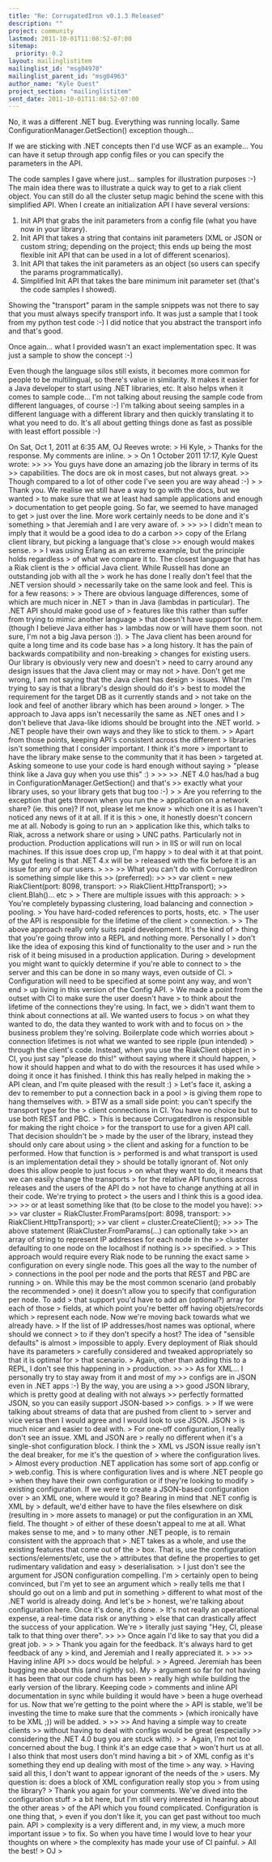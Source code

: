 ```yaml
---
title: "Re: CorrugatedIron v0.1.3 Released"
description: ""
project: community
lastmod: 2011-10-01T11:08:52-07:00
sitemap:
  priority: 0.2
layout: mailinglistitem
mailinglist_id: "msg04970"
mailinglist_parent_id: "msg04963"
author_name: "Kyle Quest"
project_section: "mailinglistitem"
sent_date: 2011-10-01T11:08:52-07:00
---
```



No, it was a different .NET bug. Everything was running locally. Same
ConfigurationManager.GetSection() exception though...

If we are sticking with .NET concepts then I'd use WCF as an
example... You can have it setup through app config files or you can
specify the parameters in the API.

The code samples I gave where just... samples for illustration
purposes :-) The main idea there was to illustrate a quick way to get
to a riak client object. You can still do all the cluster setup magic
behind the scene with this simplified API. When I create an
initialization API I have several versions:
1. Init API that grabs the init parameters from a config file (what
you have now in your library).
2. Init API that takes a string that contains init parameters (XML or
JSON or custom string; depending on the project; this ends up being
the most flexible init API that can be used in a lot of different
scenarios).
3. Init API that takes the init parameters as an object (so users can
specify the params programmatically).
4. Simplified Init API that takes the bare minimum init parameter set
(that's the code samples I showed).

Showing the "transport" param in the sample snippets was not there to
say that you must always specify transport info. It was just a sample
that I took from my python test code :-) I did notice that you
abstract the transport info and that's good.

Once again... what I provided wasn't an exact implementation spec. It
was just a sample to show the concept :-)

Even though the language silos still exists, it becomes more common
for people to be multilingual, so there's value in similarity. It
makes it easier for a Java developer to start using .NET libraries,
etc. It also helps when it comes to sample code... I'm not talking
about reusing the sample code from different languages, of course :-)
I'm talking about seeing samples in a different language with a
different library and then quickly translating it to what you need to
do. It's all about getting things done as fast as possible with least
effort possible :-)


On Sat, Oct 1, 2011 at 6:35 AM, OJ Reeves  wrote:
&gt; Hi Kyle,
&gt; Thanks for the response. My comments are inline.
&gt;
&gt; On 1 October 2011 17:17, Kyle Quest  wrote:
&gt;&gt;
&gt;&gt; You guys have done an amazing job the library in terms of its
&gt;&gt; capabilities. The docs are ok in most cases, but not always great.
&gt;&gt; Though compared to a lot of other code I've seen you are way ahead :-)
&gt;
&gt; Thank you. We realise we still have a way to go with the docs, but we wanted
&gt; to make sure that we at least had sample applications and enough
&gt; documentation to get people going. So far, we seemed to have managed to get
&gt; just over the line. More work certainly needs to be done and it's something
&gt; that Jeremiah and I are very aware of.
&gt;
&gt;&gt;
&gt;&gt; I didn't mean to imply that it would be a good idea to do a carbon
&gt;&gt; copy of the Erlang client library, but picking a language that's close
&gt;&gt; enough would makes sense.
&gt;
&gt; I was using Erlang as an extreme example, but the principle holds regardless
&gt; of what we compare it to. The closest language that has a Riak client is the
&gt; official Java client. While Russell has done an outstanding job with all the
&gt; work he has done I really don't feel that the .NET version should
&gt; necessarily take on the same look and feel. This is for a few reasons:
&gt;
&gt; There are obvious language differences, some of which are much nicer in .NET
&gt; than in Java (lambdas in particular). The .NET API should make good use of
&gt; features like this rather than suffer from trying to mimic another language
&gt; that doesn't have support for them. (though I believe Java either has
&gt; lambdas now or will have them soon. not sure, I'm not a big Java person :)).
&gt; The Java client has been around for quite a long time and its code base has
&gt; a long history. It has the pain of backwards compatibility and non-breaking
&gt; changes for existing users. Our library is obviously very new and doesn't
&gt; need to carry around any design issues that the Java client may or may not
&gt; have. Don't get me wrong, I am not saying that the Java client has design
&gt; issues. What I'm trying to say is that a library's design should do it's
&gt; best to model the requirement for the target DB as it currently stands and
&gt; not take on the look and feel of another library which has been around
&gt; longer.
&gt; The approach to Java apps isn't necessarily the same as .NET ones and I
&gt; don't believe that Java-like idioms should be brought into the .NET world.
&gt; .NET people have their own ways and they like to stick to them.
&gt;
&gt; Apart from those points, keeping API's consistent across the different
&gt; libraries isn't something that I consider important. I think it's more
&gt; important to have the library make sense to the community that it has been
&gt; targeted at. Asking someone to use your code is hard enough without saying
&gt; "please think like a Java guy when you use this" :)
&gt;
&gt;&gt;
&gt;&gt; .NET 4.0 has/had a bug in ConfigurationManager.GetSection() and that's
&gt;&gt; exactly what your library uses, so your library gets that bug too :-)
&gt;
&gt; Are you referring to the exception that gets thrown when you run the
&gt; application on a network share? (ie. this one)? If not, please let me know
&gt; which one it is as I haven't noticed any news of it at all. If it is this
&gt; one, it honestly doesn't concern me at all. Nobody is going to run an
&gt; application like this, which talks to Riak, across a network share or using
&gt; UNC paths. Particularly not in production. Production applications will run
&gt; in IIS or will run on local machines. If this issue does crop up, I'm happy
&gt; to deal with it at that point. My gut feeling is that .NET 4.x will be
&gt; released with the fix before it is an issue for any of our users.
&gt;
&gt;&gt;
&gt;&gt; What you can't do with CorrugatedIron is something simple like this
&gt;&gt; (preferred):
&gt;&gt;
&gt;&gt; var client = new RiakClient(port: 8098, transport:
&gt;&gt; RiakClient.HttpTransport);
&gt;&gt; client.Blah()... etc
&gt;
&gt; There are multiple issues with this approach:
&gt;
&gt; You're completely bypassing clustering, load balancing and connection
&gt; pooling.
&gt; You have hard-coded references to ports, hosts, etc.
&gt; The user of the API is responsible for the lifetime of the client
&gt; connection.
&gt;
&gt; The above approach really only suits rapid development. It's the kind of
&gt; thing that you're going throw into a REPL and nothing more. Personally I
&gt; don't like the idea of exposing this kind of functionality to the user and
&gt; run the risk of it being misused in a production application. During
&gt; development you might want to quickly determine if you're able to connect to
&gt; the server and this can be done in so many ways, even outside of CI.
&gt; Configuration will need to be specified at some point any way, and won't end
&gt; up living in this version of the Config API.
&gt; We made a point from the outset with CI to make sure the user doesn't have
&gt; to think about the lifetime of the connections they're using. In fact, we
&gt; didn't want them to think about connections at all. We wanted users to focus
&gt; on what they wanted to do, the data they wanted to work with and to focus on
&gt; the business problem they're solving. Boilerplate code which worries about
&gt; connection lifetimes is not what we wanted to see ripple (pun intended)
&gt; through the client's code. Instead, when you use the RiakClient object in
&gt; CI, you just say "please do this!" without saying where it should happen,
&gt; how it should happen and what to do with the resources it has used while
&gt; doing it once it has finished. I think this has really helped in making the
&gt; API clean, and I'm quite pleased with the result :)
&gt; Let's face it, asking a dev to remember to put a connection back in a pool
&gt; is giving them rope to hang themselves with.
&gt; BTW as a small side point: you can't specify the transport type for the
&gt; client connections in CI. You have no choice but to use both REST and PBC.
&gt; This is because CorrugatedIron is responsible for making the right choice
&gt; for the transport to use for a given API call. That decision shouldn't be
&gt; made by the user of the library, instead they should only care about using
&gt; the client and asking for a function to be performed. How that function is
&gt; performed is and what transport is used is an implementation detail they
&gt; should be totally ignorant of. Not only does this allow people to just focus
&gt; on what they want to do, it means that we can easily change the transports
&gt; for the relative API functions across releases and the users of the API do
&gt; not have to change anything at all in their code. We're trying to protect
&gt; the users and I think this is a good idea.
&gt;&gt;
&gt;&gt; or at least something like that (to be close to the model you have):
&gt;&gt;
&gt;&gt; var cluster = RiakCluster.FromParams(port: 8098, transport:
&gt;&gt; RiakClient.HttpTransport);
&gt;&gt; var client = cluster.CreateClient();
&gt;&gt;
&gt;&gt; The above statement (RiakCluster.FromParams(...) can optionally take
&gt;&gt; an array of string to represent IP addresses for each node in the
&gt;&gt; cluster defaulting to one node on the localhost if nothing is
&gt;&gt; specified.
&gt;
&gt; This approach would require every Riak node to be running the exact same
&gt; configuration on every single node. This goes all the way to the number of
&gt; connections in the pool per node and the ports that REST and PBC are running
&gt; on. While this may be the most common scenario (and probably the recommended
&gt; one) it doesn't allow you to specify that configuration per node. To add
&gt; that support you'd have to add an (optional?) array for each of those
&gt; fields, at which point you're better off having objets/records which
&gt; represent each node. Now we're moving back towards what we already have.
&gt; If the list of IP addresses/host names was optional, where should we connect
&gt; to if they don't specify a host? The idea of "sensible defaults" is almost
&gt; impossible to apply. Every deployment of Riak should have its parameters
&gt; carefully considered and tweaked appropriately so that it is optimal for
&gt; that scenario.
&gt; Again, other than adding this to a REPL, I don't see this happening in
&gt; production.
&gt;&gt;
&gt;&gt; As for XML... I personally try to stay away from it and most of my
&gt;&gt; configs are in JSON even in .NET apps :-) By the way, you are using a
&gt;&gt; good JSON library, which is pretty good at dealing with not always
&gt;&gt; perfectly formatted JSON, so you can easily support JSON-based
&gt;&gt; configs.
&gt;
&gt; If we were talking about streams of data that are pushed from client to
&gt; server and vice versa then I would agree and I would look to use JSON. JSON
&gt; is much nicer and easier to deal with.
&gt; For one-off configuration, I really don't see an issue. XML and JSON are
&gt; really no different when it's a single-shot configuration block. I think the
&gt; XML vs JSON issue really isn't the deal breaker, for me it's the question of
&gt; where the configuration lives.
&gt; Almost every production .NET application has some sort of app.config or
&gt; web.config. This is where configuration lives and is where .NET people go
&gt; when they have their own configuration or if they're looking to modify
&gt; existing configuration. If we were to create a JSON-based configuration over
&gt; an XML one, where would it go? Bearing in mind that .NET config is XML by
&gt; default, we'd either have to have the files elsewhere on disk (resulting in
&gt; more assets to manage) or put the configuration in an XML field. The thought
&gt; of either of these doesn't appeal to me at all. What makes sense to me, and
&gt; to many other .NET people, is to remain consistent with the approach that
&gt; .NET takes as a whole, and use the existing features that come out of the
&gt; box. That is, use the configuration sections/elements/etc, use the
&gt; attributes that define the properties to get rudimentary validation and easy
&gt; deserialisation.
&gt; I just don't see the argument for JSON configuration compelling. I'm
&gt; certainly open to being convinced, but I'm yet to see an argument which
&gt; really tells me that I should go out on a limb and put in something
&gt; different to what most of the .NET world is already doing. And let's be
&gt; honest, we're talking about configuration here. Once it's done, it's done.
&gt; It's not really an operational expense, a real-time data risk or anything
&gt; else that can drastically affect the success of your application. We're
&gt; literally just saying "Hey, CI, please talk to that thing over there".
&gt;&gt;
&gt;&gt; Once again I'd like to say that you did a great job.
&gt;
&gt;
&gt; Thank you again for the feedback. It's always hard to get feedback of any
&gt; kind, and Jeremiah and I really appreciated it.
&gt;
&gt;&gt;
&gt;&gt; Having inline API
&gt;&gt; docs would be helpful.
&gt;
&gt; Agreed. Jeremiah has been bugging me about this (and rightly so). My
&gt; argument so far for not having it has been that our code churn has been
&gt; really high while building the early version of the library. Keeping code
&gt; comments and inline API documentation in sync while building it would have
&gt; been a huge overhead for us. Now that we're getting to the point where the
&gt; API is stable, we'll be investing the time to make sure that the comments
&gt; (which ironically have to be XML ;)) will be added.
&gt;
&gt;&gt;
&gt;&gt; And having a simple way to create clients
&gt;&gt; without having to deal with configs would be great (especially
&gt;&gt; considering the .NET 4.0 bug you are stuck with).
&gt;
&gt;  Again, I'm not too concerned about the bug. I think it's an edge case that
&gt; won't hurt us at all. I also think that most users don't mind having a bit
&gt; of XML config as it's something they end up dealing with most of the time
&gt; any way.
&gt; Having said all this, I don't want to appear ignorant of the needs of the
&gt; users. My question is: does a block of XML configuration really stop you
&gt; from using the library?
&gt; Thank you again for your comments. We've dived into the configuration stuff
&gt; a bit here, but I'm still very interested in hearing about the other areas
&gt; of the API which you found complicated. Configuration is one thing that,
&gt; even if you don't like it, you can get past without too much pain. API
&gt; complexity is a very different and, in my view, a much more important issue
&gt; to fix. So when you have time I would love to hear your thoughts on where
&gt; the complexity has made your use of CI painful.
&gt; All the best!
&gt; OJ
&gt;

